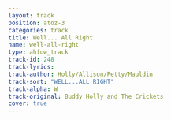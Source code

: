 ```yaml
---
layout: track
position: atoz-3
categories: track
title: Well... All Right
name: well-all-right
type: ahfow_track
track-id: 248
track-lyrics: 
track-author: Holly/Allison/Petty/Mauldin
track-sort: "WELL...ALL RIGHT"
track-alpha: W
track-original: Buddy Holly and The Crickets
cover: true
---
```

